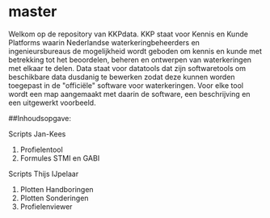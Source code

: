 # master

Welkom op de repository van KKPdata. KKP staat voor Kennis en Kunde Platforms waarin Nederlandse waterkeringbeheerders en ingenieursbureaus de mogelijkheid wordt geboden om kennis en kunde met betrekking tot het beoordelen, beheren en ontwerpen van waterkeringen met elkaar te delen. Data staat voor datatools dat zijn softwaretools om beschikbare data dusdanig te bewerken zodat deze kunnen worden toegepast in de "officiële" software voor waterkeringen. Voor elke tool wordt een map aangemaakt met daarin de software, een beschrijving en een uitgewerkt voorbeeld. 

##Inhoudsopgave:

Scripts Jan-Kees
1. Profielentool
2. Formules STMI en GABI
 
Scripts Thijs IJpelaar
1. Plotten Handboringen
2. Plotten Sonderingen
3. Profielenviewer
